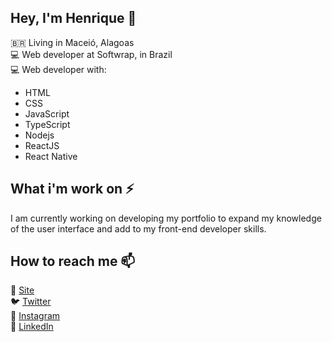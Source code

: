 ## Hey, I'm Henrique 👋

🇧🇷 Living in Maceió, Alagoas <br>
💻 Web developer at Softwrap, in Brazil <br>
💻 Web developer with:
  - HTML
  - CSS
  - JavaScript
  - TypeScript
  - Nodejs
  - ReactJS
  - React Native
  
## What i'm work on ⚡

I am currently working on developing my portfolio to expand my knowledge of the user interface and add to my front-end developer skills.

## How to reach me 📫

🚀 [Site](https://henryxavierb.github.io/dev-portfolio/) <br>
🐦 [Twitter](https://twitter.com/Henry_bhx) <br>
📸 [Instagram](https://www.instagram.com/bh_xavier) <br>
💼 [LinkedIn](https://www.linkedin.com/in/henrique-barros-xavier-706a04178/)

<!--
**Henryxavierb/henryxavierb** is a ✨ _special_ ✨ repository because its `README.md` (this file) appears on your GitHub profile.

Here are some ideas to get you started:

- 🔭 I’m currently working on ...
- 🌱 I’m currently learning ...
- 👯 I’m looking to collaborate on ...
- 🤔 I’m looking for help with ...
- 💬 Ask me about ...
- 📫 How to reach me: ...
- 😄 Pronouns: ...
- ⚡ Fun fact: ...
-->

